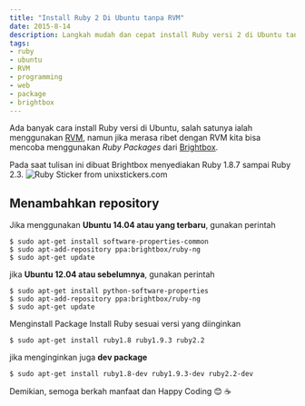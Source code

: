 ```yaml
---
title: "Install Ruby 2 Di Ubuntu tanpa RVM"
date: 2015-8-14
description: Langkah mudah dan cepat install Ruby versi 2 di Ubuntu tanpa ribet mengggunakan Ruby Version Manager
tags:
- ruby
- ubuntu
- RVM
- programming
- web
- package
- brightbox
---
```


Ada banyak cara install Ruby versi  di Ubuntu, salah satunya ialah menggunakan [RVM](https://rvm.io/ "RVM"), namun jika merasa ribet dengan RVM kita bisa mencoba menggunakan *Ruby Packages* dari [Brightbox](https://www.brightbox.com/docs/ruby/ubuntu/ "Brightbox").

Pada saat tulisan ini dibuat Brightbox menyediakan Ruby 1.8.7 sampai Ruby 2.3.
![Ruby Sticker from unixstickers.com](https://raw.githubusercontent.com/khoerodin/khoerodin.github.io/master/assets/images/ruby-sticker.jpg "Ruby Sticker from unixstickers.com")

## **Menambahkan repository**
Jika menggunakan **Ubuntu 14.04 atau yang terbaru**, gunakan perintah

```
$ sudo apt-get install software-properties-common
$ sudo apt-add-repository ppa:brightbox/ruby-ng
$ sudo apt-get update
```

jika **Ubuntu 12.04 atau sebelumnya**, gunakan perintah

```
$ sudo apt-get install python-software-properties
$ sudo apt-add-repository ppa:brightbox/ruby-ng
$ sudo apt-get update
```

Menginstall Package
Install Ruby sesuai versi yang diinginkan

```
$ sudo apt-get install ruby1.8 ruby1.9.3 ruby2.2
```

jika menginginkan juga **dev package**

```
$ sudo apt-get install ruby1.8-dev ruby1.9.3-dev ruby2.2-dev
```

Demikian, semoga berkah manfaat dan Happy Coding :blush: :coffee: